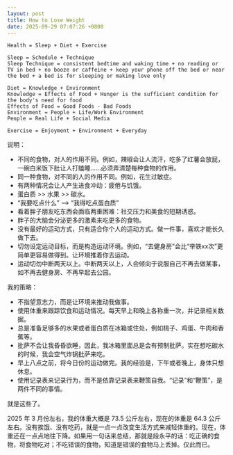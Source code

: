 ```yaml
---
layout: post
title: How to Lose Weight
date: 2025-09-29 07:07:26 +0800
---
```


```
Health = Sleep + Diet + Exercise

Sleep = Schedule + Technique
Sleep Technique = consistent bedtime and waking time + no reading or TV in bed + no booze or caffeine + keep your phone off the bed or near the bed + a bed is for sleeping or making love only

Diet = Knowledge + Environment
Knowledge = Effects of Food + Hunger is the sufficient condition for the body's need for food
Effects of Food = Good Foods - Bad Foods
Environment = People + Life/Work Environment
People = Real Life + Social Media

Exercise = Enjoyment + Environment + Everyday
```

说明：
- 不同的食物，对人的作用不同。例如，辣椒会让人流汗，吃多了红薯会放屁，一碗白米饭下肚让人打瞌睡……必须弄清楚每种食物的作用。
- 同一种食物，对不同的人的作用不同。例如，花生过敏症。
- 有两种情况会让人产生进食冲动：疲倦与饥饿。
- 蛋白质 >> 水果 >> 碳水。
- “我要吃点什么” --> “我得吃点蛋白质”
- 看着胖子朋友吃东西会面临两重困难：社交压力和美食的短期诱惑。
- 胖子的大脑会分泌更多的激素来吃更多的食物。
- 没有最好的运动方式，只有适合你个人的运动方式。做一件事，喜欢才能长久做下去。
- 切勿设定运动目标，而是构造运动环境。例如，“去健身房”会比“举铁xx次”更简单更容易做得到。让环境推着你去运动。
- 运动切勿中断两天以上。中断两天以上，人会倾向于说服自己不再去做某事，如不再去健身房、不再早起去公园。

我的策略：
- 不指望意志力，而是让环境来推动我做事。
- 使用体重来跟踪饮食和运动情况。每天早上和晚上各称重一次，并记录相关数据。
- 总是准备足够多的水果或者蛋白质在冰箱或住处，例如桃子、鸡蛋、牛肉和香蕉等。
- 批萨不会让我昏昏欲睡，因此，我冰箱里面总是会有预制批萨。实在想吃碳水的时候，我会空气炸锅批萨来吃。
- 早上八点之前，将今日份的运动做完。我的经验是，下午或者晚上，身体只想休息。
- 使用记录表来记录行为，而不是依靠记录表来鞭策自我。“记录”和“鞭策”，是两件不同的事情。

就是这些了。

2025 年 3 月份左右，我的体重大概是 73.5 公斤左右，现在的体重是 64.3 公斤左右。没有挨饿、没有吃药，就是一点一点改变生活方式来减轻体重的。现在，体重还在一点点地往下降。如果用一句话来总结，那就是段永平的话：吃正确的食物，将食物吃对；不吃错误的食物，知道是错误的食物马上丢掉。仅此而已。

